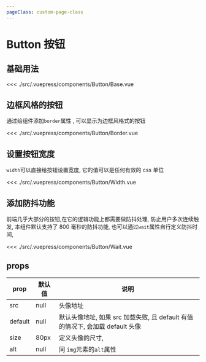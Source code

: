 ```yaml
---
pageClass: custom-page-class
---
```


# Button 按钮

## 基础用法

<Button-Base/>

<<< ./src/.vuepress/components/Button/Base.vue

## 边框风格的按钮

通过给组件添加`border`属性 , 可以显示为边框风格式的按钮

<Button-Border/>

<<< ./src/.vuepress/components/Button/Border.vue

## 设置按钮宽度

`width`可以直接给按钮设置宽度, 它的值可以是任何有效的 css 单位

<Button-Width/>

<<< ./src/.vuepress/components/Button/Width.vue

## 添加防抖功能

前端几乎大部分的按钮,在它的逻辑功能上都需要做防抖处理, 防止用户多次连续触发, 本组件默认支持了 800 毫秒的防抖功能, 也可以通过`wait`属性自行定义防抖时间,

<Button-Wait/>

<<< ./src/.vuepress/components/Button/Wait.vue

## props

| prop    | 默认值 | 说明                                                                          |
| ------- | ------ | ----------------------------------------------------------------------------- |
| src     | null   | 头像地址                                                                      |
| default | null   | 默认头像地址, 如果 src 加载失败, 且 default 有值的情况下, 会加载 default 头像 |
| size    | 80px   | 定义头像的尺寸,                                                               |
| alt     | null   | 同 `img`元素的`alt`属性                                                       |
